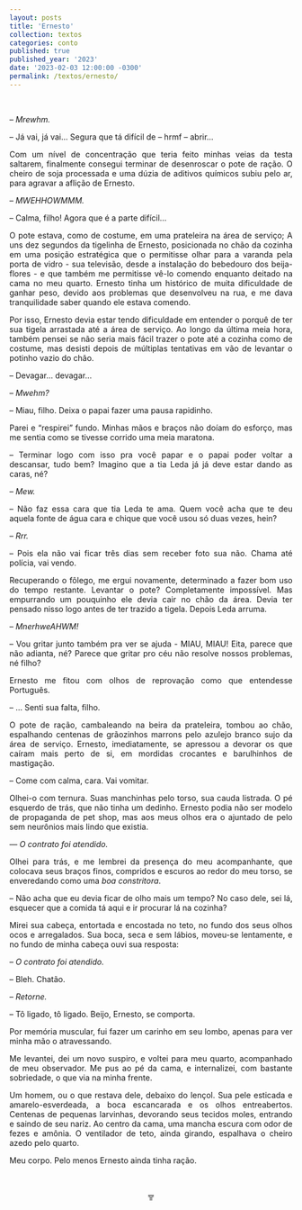 ```yaml
---
layout: posts
title: 'Ernesto'
collection: textos
categories: conto
published: true
published_year: '2023'
date: '2023-02-03 12:00:00 -0300'
permalink: /textos/ernesto/
---
```



<div style="text-align:justify">
<p>⠀</p>
<p><i>– Mrewhm.</i></p>
<p>– Já vai, já vai… Segura que tá difícil de – hrmf – abrir… </p>
<p>Com um nível de concentração que teria feito minhas veias da testa saltarem, finalmente consegui terminar de desenroscar o pote de ração. O cheiro de soja processada e uma dúzia de aditivos químicos subiu pelo ar, para agravar a aflição de Ernesto.</p>
<p><i>– MWEHHOWMMM.</i></p>
<p>– Calma, filho! Agora que é a parte difícil…</p>
<p>O pote estava, como de costume, em uma prateleira na área de serviço; A uns dez segundos da tigelinha de Ernesto, posicionada no chão da cozinha em uma posição estratégica que o permitisse olhar para a varanda pela porta de vidro - sua televisão, desde a instalação do bebedouro dos beija-flores - e que também me permitisse vê-lo comendo enquanto deitado na cama no meu quarto. Ernesto tinha um histórico de muita dificuldade de ganhar peso, devido aos problemas que desenvolveu na rua, e me dava tranquilidade saber quando ele estava comendo.</p>
<p>Por isso, Ernesto devia estar tendo dificuldade em entender o porquê de ter sua tigela arrastada até a área de serviço. Ao longo da última meia hora, também pensei se não seria mais fácil trazer o pote até a cozinha como de costume, mas desisti depois de múltiplas tentativas em vão de levantar o potinho vazio do chão.</p>
<p>– Devagar… devagar… </p>
<p><i>– Mwehm?</i></p>
<p>– Miau, filho. Deixa o papai fazer uma pausa rapidinho.</p>
<p>Parei e “respirei” fundo. Minhas mãos e braços não doíam do esforço, mas me sentia como se tivesse corrido uma meia maratona.</p>
<p>– Terminar logo com isso pra você papar e o papai poder voltar a descansar, tudo bem? Imagino que a tia Leda já já deve estar dando as caras, né?</p>
<p><i>– Mew.</i></p>
<p>– Não faz essa cara que tia Leda te ama. Quem você acha que te deu aquela fonte de água cara e chique que você usou só duas vezes, hein?</p>
<p><i>– Rrr.</i></p>
<p>– Pois ela não vai ficar três dias sem receber foto sua não. Chama até polícia, vai vendo.</p>
<p>Recuperando o fôlego, me ergui novamente, determinado a fazer bom uso do tempo restante. Levantar o pote? Completamente impossível. Mas empurrando um pouquinho ele devia cair no chão da área. Devia ter pensado nisso logo antes de ter trazido a tigela. Depois Leda arruma.</p>
<p><i>– MnerhweAHWM!</i></p>
<p>– Vou gritar junto também pra ver se ajuda - MIAU, MIAU! Eita, parece que não adianta, né? Parece que gritar pro céu não resolve nossos problemas, né filho?</p>
<p>Ernesto me fitou com olhos de reprovação como que entendesse Português.</p>
<p>– … Senti sua falta, filho.</p>
<p>O pote de ração, cambaleando na beira da prateleira, tombou ao chão, espalhando centenas de grãozinhos marrons pelo azulejo branco sujo da área de serviço. Ernesto, imediatamente, se apressou a devorar os que caíram mais perto de si, em mordidas crocantes e barulhinhos de mastigação.</p>
<p>– Come com calma, cara. Vai vomitar.</p>
<p>Olhei-o com ternura. Suas manchinhas pelo torso, sua cauda listrada. O pé esquerdo de trás, que não tinha um dedinho. Ernesto podia não ser modelo de propaganda de pet shop, mas aos meus olhos era o ajuntado de pelo sem neurônios mais lindo que existia.</p>
<p><i>— O contrato foi atendido.</i></p>
<p>Olhei para trás, e me lembrei da presença do meu acompanhante, que colocava seus braços finos, compridos e escuros ao redor do meu torso, se enveredando como uma <i>boa constritora</i>.</p>
<p>– Não acha que eu devia ficar de olho mais um tempo? No caso dele, sei lá, esquecer que a comida tá aqui e ir procurar lá na cozinha?</p>
<p>Mirei sua cabeça, entortada e encostada no teto, no fundo dos seus olhos ocos e arregalados. Sua boca, seca e sem lábios, moveu-se lentamente, e no fundo de minha cabeça ouvi sua resposta:</p>
<p><i>– O contrato foi atendido.</i></p>
<p>– Bleh. Chatão.</p>
<p><i>– Retorne.</i></p>
<p>– Tô ligado, tô ligado. Beijo, Ernesto, se comporta.</p>
<p>Por memória muscular, fui fazer um carinho em seu lombo, apenas para ver minha mão o atravessando.</p>
<p>Me levantei, dei um novo suspiro, e voltei para meu quarto, acompanhado de meu observador. Me pus ao pé da cama, e internalizei, com bastante sobriedade, o que via na minha frente.</p>
<p>Um homem, ou o que restava dele, debaixo do lençol. Sua pele esticada e amarelo-esverdeada, a boca escancarada e os olhos entreabertos. Centenas de pequenas larvinhas, devorando seus tecidos moles, entrando e saindo de seu nariz. Ao centro da cama, uma mancha escura com odor de fezes e amônia. O ventilador de teto, ainda girando, espalhava o cheiro azedo pelo quarto.</p>
<p>Meu corpo. Pelo menos Ernesto ainda tinha ração.</p>
</div>
<p>⠀</p>
<p style="text-align:center"> ╦ </p>
